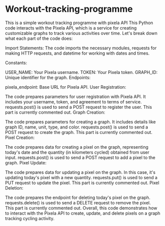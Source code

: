 # Workout-tracking-programme
This is a simple workout tracking programme with pixela API
This Python code interacts with the Pixela API, which is a service for creating customizable graphs to track various activities over time. Let's break down what each part of the code does:

Import Statements: The code imports the necessary modules, requests for making HTTP requests, and datetime for working with dates and times.

Constants:

USER_NAME: Your Pixela username.
TOKEN: Your Pixela token.
GRAPH_ID: Unique identifier for the graph.
Endpoints:

pixela_endpoint: Base URL for Pixela API.
User Registration:

The code prepares parameters for user registration with Pixela API. It includes your username, token, and agreement to terms of service.
requests.post() is used to send a POST request to register the user. This part is currently commented out.
Graph Creation:

The code prepares parameters for creating a graph. It includes details like graph ID, name, unit, type, and color.
requests.post() is used to send a POST request to create the graph. This part is currently commented out.
Pixel Creation:

The code prepares data for creating a pixel on the graph, representing today's date and the quantity (in kilometers cycled) obtained from user input.
requests.post() is used to send a POST request to add a pixel to the graph.
Pixel Update:

The code prepares data for updating a pixel on the graph. In this case, it's updating today's pixel with a new quantity.
requests.put() is used to send a PUT request to update the pixel. This part is currently commented out.
Pixel Deletion:

The code prepares the endpoint for deleting today's pixel on the graph.
requests.delete() is used to send a DELETE request to remove the pixel. This part is currently commented out.
Overall, this code demonstrates how to interact with the Pixela API to create, update, and delete pixels on a graph tracking cycling activity.






